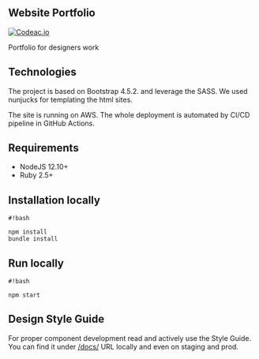 Website Portfolio
--------

[![Codeac.io](https://static.codeac.io/badges/2-301952939.svg "Codeac.io")](https://app.codeac.io/github/jiritichy/website-portfolio)

Portfolio for designers work

## Technologies

The project is based on Bootstrap 4.5.2. and leverage the SASS. 
We used nunjucks for templating the html sites.

The site is running on AWS. The whole deployment is automated by CI/CD pipeline in GitHub Actions.

## Requirements
 - NodeJS 12.10+
 - Ruby 2.5+


## Installation locally

```
#!bash

npm install
bundle install
```

## Run locally

```
#!bash

npm start
```


## Design Style Guide

For proper component development read and actively use the Style Guide.
You can find it under [/docs/](http://localhost:8000/docs/) URL locally and even on staging and prod.
